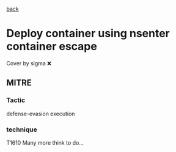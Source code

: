 [back](../index.md)
# Deploy container using nsenter container escape
Cover by sigma :x: 
## MITRE
### Tactic
defense-evasion
execution
### technique
T1610
Many more think to do...